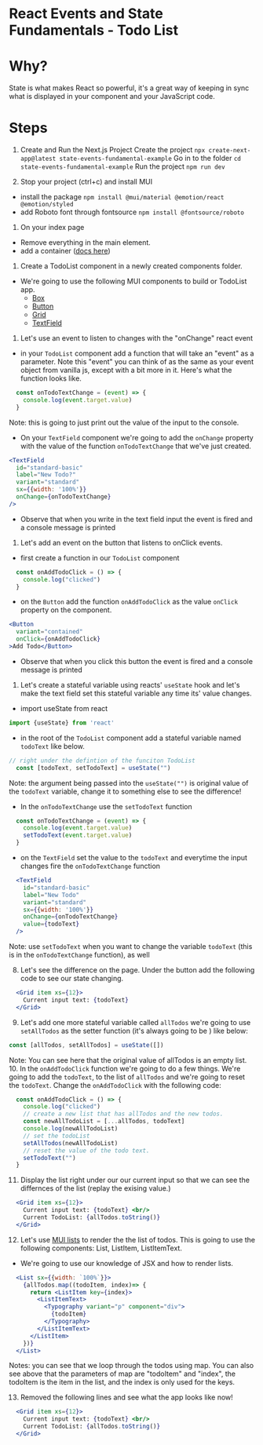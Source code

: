 # React Events and State Fundamentals - Todo List

# Why?

State is what makes React so powerful, it's a great way of keeping in sync what is displayed in your component and your JavaScript code.

# Steps
1. Create and Run the Next.js Project
    Create the project
    `npx create-next-app@latest state-events-fundamental-example`
    Go in to the folder
    `cd state-events-fundamental-example`
    Run the project
    `npm run dev`

2. Stop your project (ctrl+c) and install MUI
  - install the package
  `npm install @mui/material @emotion/react @emotion/styled`
  - add Roboto font through fontsource
    `npm install @fontsource/roboto`
1. On your index page
- Remove everything in the main element.
- add a container ([docs here](https://mui.com/material-ui/react-container/
))

1. Create a TodoList component in a newly created components folder.
- We're going to use the following MUI components to build or TodoList app.
  - [Box](https://mui.com/material-ui/react-box/)
  - [Button](https://mui.com/material-ui/react-button/#basic-button)
  - [Grid](https://mui.com/material-ui/react-grid/)
  - [TextField](https://mui.com/material-ui/react-text-field/)
1. Let's use an event to listen to changes with the "onChange" react event
- in your `TodoList` component add a function that will take an "event" as a parameter. Note this "event" you can think of as the same as your event object from vanilla js, except with a bit more in it. Here's what the function looks like.
```jsx
  const onTodoTextChange = (event) => {
    console.log(event.target.value)
  }
```
Note: this is going to just print out the value of the input to the console.
- On your `TextField` component we're going to add the `onChange` property with the value of the function `onTodoTextChange` that we've just created.
```jsx
<TextField
  id="standard-basic"
  label="New Todo?"
  variant="standard"
  sx={{width: '100%'}}
  onChange={onTodoTextChange}
/>
```
- Observe that when you write in the text field input the event is fired and a console message is printed
1. Let's add an event on the button that listens to onClick events.
- first create a function in our `TodoList` component
```jsx
  const onAddTodoClick = () => {
    console.log("clicked")
  }
```
- on the `Button` add the function `onAddTodoClick` as the value `onClick` property on the component.
```jsx
<Button
  variant="contained"
  onClick={onAddTodoClick}
>Add Todo</Button>
```
- Observe that when you click this button the event is fired and a console message is printed
1. Let's create a stateful variable using reacts' `useState` hook and let's make the text field set this stateful variable any time its' value changes.
- import useState from react
```jsx
import {useState} from 'react'
```
- in the root of the `TodoList` component add a stateful variable named `todoText` like below.
```jsx
// right under the defintion of the funciton TodoList
  const [todoText, setTodoText] = useState("")
```
Note: the argument being passed into the  `useState("")` is original value of the `todoText` variable, change it to something else to see the difference!
- In the `onTodoTextChange` use the `setTodoText` function
```jsx
  const onTodoTextChange = (event) => {
    console.log(event.target.value)
    setTodoText(event.target.value)
  }
```
- on the `TextField` set the value to the `todoText` and everytime the input changes fire the `onTodoTextChange` function
```jsx
  <TextField
    id="standard-basic"
    label="New Todo"
    variant="standard"
    sx={{width: '100%'}}
    onChange={onTodoTextChange}
    value={todoText}
  />
```
Note: use `setTodoText` when you want to change the variable `todoText` (this is in the `onTodoTextChange` function), as well


8. Let's see the difference on the page. Under the button add the following code to see our state changing.
```jsx
  <Grid item xs={12}>
    Current input text: {todoText}
  </Grid>
```
9. Let's add one more stateful variable called `allTodos` we're going to use `setAllTodos` as the setter function (it's always going to be ) like below:
```jsx
const [allTodos, setAllTodos] = useState([])
```
Note: You can see here that the original value of allTodos is an empty list.
10. In the `onAddTodoClick` function we're going to do a few things. We're going to add the `todoText`, to the list of `allTodos` and we're going to reset the `todoText`. Change the `onAddTodoClick` with the following code:
```jsx
  const onAddTodoClick = () => {
    console.log("clicked")
    // create a new list that has allTodos and the new todos.
    const newAllTodoList = [...allTodos, todoText]
    console.log(newAllTodoList)
    // set the todoList
    setAllTodos(newAllTodoList)
    // reset the value of the todo text.
    setTodoText("")
  }
```
11. Display the list right under our our current input so that we can see the differnces of the list (replay the exising value.)
```jsx
  <Grid item xs={12}>
    Current input text: {todoText} <br/>
    Current TodoList: {allTodos.toString()}
  </Grid>
```
12. Let's use [MUI lists](https://mui.com/material-ui/react-list/#basic-list) to render the the list of todos. This is going to use the following components: List, ListItem, ListItemText.
- We're going to use our knowledge of JSX and how to render lists.
```jsx
  <List sx={{width: `100%`}}>
    {allTodos.map((todoItem, index)=> {
      return <ListItem key={index}>
        <ListItemText>
          <Typography variant="p" component="div">
            {todoItem}
          </Typography>
        </ListItemText>
      </ListItem>
    })}
  </List>
```
Notes: you can see that we loop through the todos using map. You can also see above that the parameters of map are "todoItem" and "index", the todoItem is the item in the list, and the index is only used for the keys.

13. Removed the following lines and see what the app looks like now!
```jsx
  <Grid item xs={12}>
    Current input text: {todoText} <br/>
    Current TodoList: {allTodos.toString()}
  </Grid>
```
